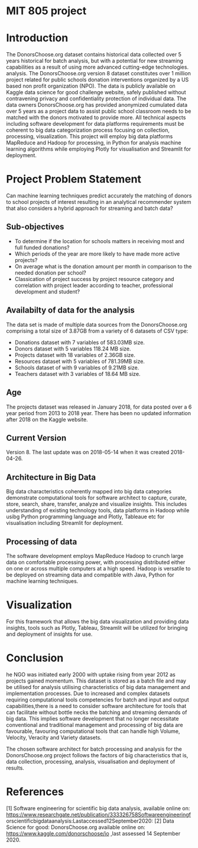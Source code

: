 # MIT 805 project

# Introduction

The DonorsChoose.org dataset contains historical data collected over 5 years historical for batch analysis, but with a potential for new streaming capabilities as a result of using more advanced cutting-edge technologies. analysis. The DonorsChoose.org version 8 dataset constitutes over 1 million project related for public schools donation interventions organized by a US based non profit organization (NPO).  The data is publicly available on Kaggle data science for good challenge website, safely published without contravening privacy and confidentiality protection of individual data. The data owners DonorsChoose.org has provided anonymized cumulated data over 5 years as a project data to assist public school classroom needs to be matched with the donors motivated to provide more. All technical aspects including software development for data platforms requirements must be coherent to big data categorization process focusing on collection, processing, visualization. This project will employ big data platforms MapReduce and Hadoop for processing, in Python for analysis machine learning algorithms while employing Plotly for visualisation and Streamlit for deployment.

# Project Problem Statement

Can machine learning techniques predict accurately the matching of donors to school projects of interest resulting in an analytical recommender system that also considers a hybrid approach for streaming and batch data?

## Sub-objectives

* To determine if the location for schools matters in receiving most and full funded donations?
* Which periods of the year are more likely to have made more active projects?
* On average what is the donation amount per month in comparison to the needed donation per school?
* Classication of project success by project resource category and correlation with project leader according to teacher, professional development
  and student?

## Availabilty of data for the analysis

The data set is made of multiple data sources from the DonorsChoose.org comprising a total size of 3.87GB from a variety of 6 datasets of CSV type:
* Donations dataset with 7 variables of 583.03MB size. 
* Donors dataset with 5 variables 118.24 MB size. 
* Projects dataset with 18 variables of 2.36GB size.
* Resources dataset with 5 variables of 781.39MB size. 
* Schools dataset of with 9 variables of 9.21MB size. 
* Teachers dataset with 3 variables of 18.64 MB size.

## Age

The projects dataset was released in January 2018, for data posted over a 6 year period from 2013 to 2018 year. There has been no updated information after 2018 on the Kaggle website.

## Current Version

Version 8. The last update was on 2018-05-14 when it was created 2018-04-26.

## Architecture in Big Data

Big data characteristics coherently mapped into big data categories demonstrate computational tools for software architect to capture, curate, store, search, share, transfer, analyze and visualize insights. This includes understanding of existing technology tools, data platforms in Hadoop while usibg Python programming language and Plotly, Tableaue etc for visualisation including Streamlit for deployment.

## Processing of data

The software development employs MapReduce Hadoop to crunch large data on comfortable processing power, with processing distributed either
on one or across multiple computers at a high speed. Hadoop is versatile to be deployed on streaming data and compatible with Java, Python for machine
learning techniques.

# Visualization

For this framework that allows the big data visualization and providing data insights, tools such as Plotly, Tableau, Streamlit will be utilized for bringing and deployment of insights for use.

# Conclusion

he NGO was initiated early 2000 with uptake rising from year 2012 as projects gained momentum.  This dataset is stored as a batch file and may be utilised for analysis utilising characteristics of big data management and implementation processes.
Due to increased and complex datasets requiring computational tools competencies for batch and input and output capabilities,there is a need to consider software architecture for tools that can facilitate without bottle necks the batching and streaming demands of big data. This implies software development that no longer necessitate conventional and traditional management and processing of big data are favourable, favouring computational tools that can handle high Volume, Velocity, Veracity and Variety datasets. 

The chosen software architect for batch processing and analysis for the DonorsChoose.org project follows the factors of big characteristics that is, data collection, processing, analysis, visualisation and deployment of results.  

# References
[1] Software engineering for scientific big data analysis, available online on:
https://www.researchgate.net/publication/333326758Softwareengineeringf orscientificbigdataanalysis:Lastaccessed12September2020:
[2] Data Science for good: DonorsChoose.org available online on: https://www.kaggle.com/donorschoose/io ,last assessed 14 September 2020.
